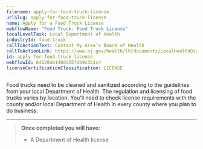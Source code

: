 ```yaml
---
filename: apply-for-food-truck-license
urlSlug: apply-for-food-truck-license
name: Apply for a Food Truck License
webflowName: "Food Truck: Food Truck License"
localLevelTask: Local Department of Health
industryId: food-truck
callToActionText: Contact My Area’s Board of Health
callToActionLink: https://www.nj.gov/health/lh/documents/LocalHealthDirectory.pdf
id: apply-for-food-truck-license
webflowId: 64120ab148da55fdb9c3b1c4
licenseCertificationClassification: LICENSE
---
```


Food trucks need to be cleaned and sanitized according to the guidelines from your local Department of Health. The regulation and licensing of food trucks varies by location. You'll need to check license requirements with the county and/or local Department of Health in every county where you plan to do business.

---

> **Once completed you will have:**
>
> - A Department of Health license
